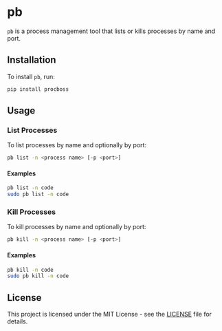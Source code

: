 # pb

`pb` is a process management tool that lists or kills processes by name and port.

## Installation

To install `pb`, run:

```sh
pip install procboss
```

## Usage

### List Processes

To list processes by name and optionally by port:

```sh
pb list -n <process name> [-p <port>]
```

#### Examples

```sh
pb list -n code
sudo pb list -n code
```

### Kill Processes

To kill processes by name and optionally by port:

```sh
pb kill -n <process name> [-p <port>]
```

#### Examples

```sh
pb kill -n code
sudo pb kill -n code
```

## License

This project is licensed under the MIT License - see the [LICENSE](LICENSE.md) file for details.
